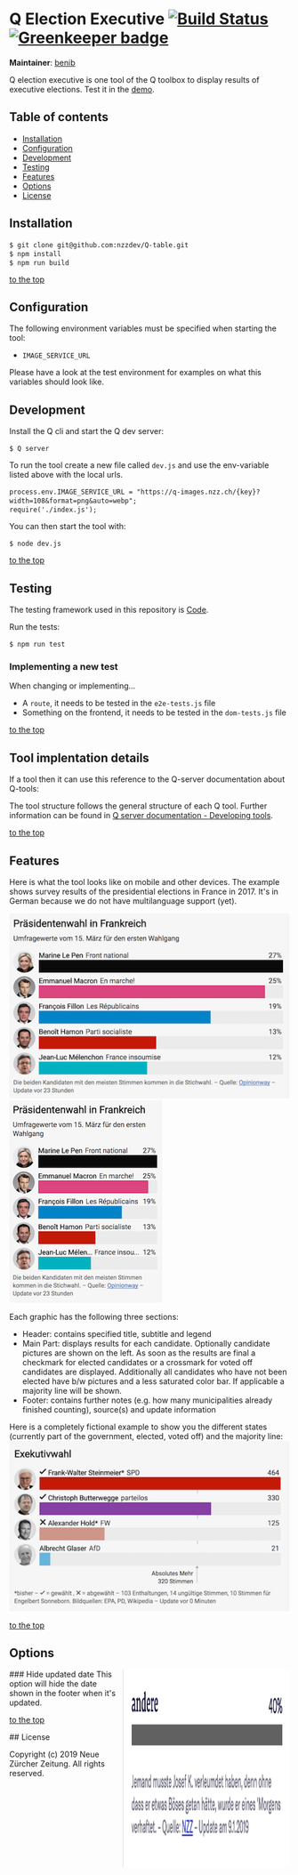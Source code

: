 # Q Election Executive [![Build Status](https://travis-ci.com/nzzdev/Q-election-executive.svg?branch=dev)](https://travis-ci.com/nzzdev/Q-election-executive) [![Greenkeeper badge](https://badges.greenkeeper.io/nzzdev/Q-election-executive.svg)](https://greenkeeper.io/)

**Maintainer**: [benib](https://github.com/benib)

Q election executive is one tool of the Q toolbox to display results of executive elections. Test it in the [demo](https://editor.q.tools/).

## Table of contents
- [Installation](#installation)
- [Configuration](#configuration)
- [Development](#development)
- [Testing](#testing)
- [Features](#features)
- [Options](#options)
- [License](#license)

## Installation
```
$ git clone git@github.com:nzzdev/Q-table.git
$ npm install
$ npm run build
```

[to the top](#table-of-contents)

## Configuration
The following environment variables must be specified when starting the tool:

- `IMAGE_SERVICE_URL`

Please have a look at the test environment for examples on what this variables should look like.

## Development
Install the Q cli and start the Q dev server:
```
$ Q server
```

To run the tool create a new file called `dev.js` and use the env-variable listed above with the local urls.
```
process.env.IMAGE_SERVICE_URL = "https://q-images.nzz.ch/{key}?width=108&format=png&auto=webp";
require('./index.js');
``` 
You can then start the tool with:
```
$ node dev.js
```

[to the top](#table-of-contents)

## Testing 
The testing framework used in this repository is [Code](https://github.com/hapijs/code).

Run the tests:
```
$ npm run test
```

### Implementing a new test
When changing or implementing...

- A `route`, it needs to be tested in the `e2e-tests.js` file
- Something on the frontend, it needs to be tested in the `dom-tests.js` file

[to the top](#table-of-contents)

##  Tool implentation details
If a tool then it can use this reference to the Q-server documentation about Q-tools:

The tool structure follows the general structure of each Q tool. Further information can be found in [Q server documentation - Developing tools](https://nzzdev.github.io/Q-server/developing-tools.html).

[to the top](#table-of-contents)


## Features

Here is what the tool looks like on mobile and other devices. The example shows survey results of the presidential elections in France in 2017. It's in German because we do not have multilanguage support (yet).

<img src="/doc/exec_desk.png">
<img src="/doc/exec_mob.png">

Each graphic has the following three sections:

* Header: contains specified title, subtitle and legend
* Main Part: displays results for each candidate. Optionally candidate pictures are shown on the left. As soon as the results are final a checkmark for elected candidates or a crossmark for voted off candidates are displayed. Additionally all candidates who have not been elected have b/w pictures and a less saturated color bar. If applicable a majority line will be shown.
* Footer: contains further notes (e.g. how many municipalities already finished counting), source(s) and update information

Here is a completely fictional example to show you the different states (currently part of the government, elected, voted off) and the majority line:
<img src="/doc/exec_features.png">

[to the top](#table-of-contents)

## Options

### Hide updated date
<img src="/doc/hideUpdatedDate.png" align="right" width=300 height=355>
This option will hide the date shown in the footer when it's updated. 

[to the top](#table-of-contents)

## License

Copyright (c) 2019 Neue Zürcher Zeitung. All rights reserved.
